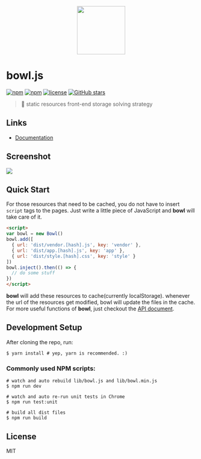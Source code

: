 <p align="center"><image src="https://github.com/classicemi/bowl.js/blob/develop/assets/logo.png?raw=true" width="128"></p>

# bowl.js
[![npm](https://img.shields.io/npm/v/bowl.js.svg?style=flat-square)](https://www.npmjs.com/package/bowl.js)
[![npm](https://img.shields.io/npm/dt/bowl.js.svg?style=flat-square)](https://www.npmjs.com/package/bowl.js)
[![license](https://img.shields.io/github/license/elemefe/bowl.svg?style=flat-square)](https://github.com/ElemeFE/bowl)
[![GitHub stars](https://img.shields.io/github/stars/elemefe/bowl.svg?style=social&label=Star)](https://github.com/ElemeFE/bowl)
> 🍚 static resources front-end storage solving strategy

## Links
+ [Documentation](https://elemefe.github.io/bowl/)

## Screenshot
![](https://raw.githubusercontent.com/classicemi/bowl/develop/assets/demo.gif)

## Quick Start
For those resources that need to be cached, you do not have to insert `script` tags to the pages. Just write a little piece of JavaScript and **bowl** will take care of it.
```html
<script>
var bowl = new Bowl()
bowl.add([
  { url: 'dist/vendor.[hash].js', key: 'vendor' },
  { url: 'dist/app.[hash].js', key: 'app' },
  { url: 'dist/style.[hash].css', key: 'style' }
])
bowl.inject().then(() => {
  // do some stuff
})
</script>
```
**bowl** will add these resources to cache(currently localStorage). whenever the url of the resources get modified, bowl will update the files in the cache. For more useful functions of **bowl**, just checkout the [API document](https://elemefe.github.io/bowl/).

## Development Setup
After cloning the repo, run:
```shell
$ yarn install # yep, yarn is recommended. :)
```
### Commonly used NPM scripts:
```shell
# watch and auto rebuild lib/bowl.js and lib/bowl.min.js
$ npm run dev

# watch and auto re-run unit tests in Chrome
$ npm run test:unit

# build all dist files
$ npm run build
```

## License
MIT
